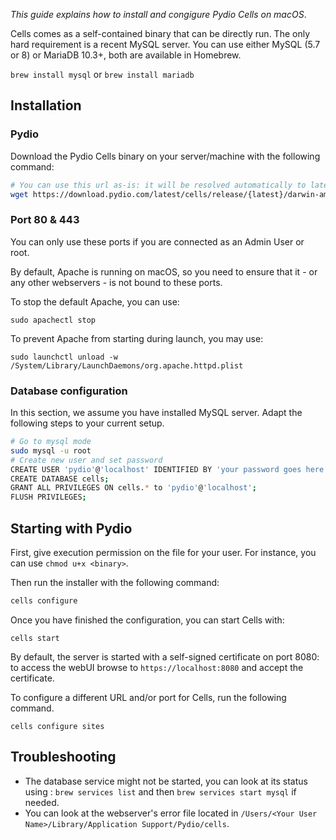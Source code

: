 _This guide explains how to install and congigure Pydio Cells on macOS_.

Cells comes as a self-contained binary that can be directly run. The only hard requirement is a recent MySQL server. You can use either MySQL (5.7 or 8) or MariaDB 10.3+, both are available in Homebrew.

`brew install mysql` or `brew install mariadb`

## Installation

### Pydio

Download the Pydio Cells binary on your server/machine with the following command:

```sh
# You can use this url as-is: it will be resolved automatically to latest version
wget https://download.pydio.com/latest/cells/release/{latest}/darwin-amd64/cells
```

### Port 80 & 443

You can only use these ports if you are connected as an Admin User or root.

By default, Apache is running on macOS, so you need to ensure that it - or any other webservers - is not bound to these ports.

To stop the default Apache, you can use:

```sudo apachectl stop```

To prevent Apache from starting during launch, you may use:

```sudo launchctl unload -w /System/Library/LaunchDaemons/org.apache.httpd.plist```

### Database configuration

In this section, we assume you have installed MySQL server. Adapt the following steps to your current setup.

```sh
# Go to mysql mode
sudo mysql -u root
# Create new user and set password
CREATE USER 'pydio'@'localhost' IDENTIFIED BY 'your password goes here';
CREATE DATABASE cells;
GRANT ALL PRIVILEGES ON cells.* to 'pydio'@'localhost';
FLUSH PRIVILEGES;
```

## Starting with Pydio

First, give execution permission on the file for your user. For instance, you can use `chmod u+x <binary>`.

Then run the installer with the following command:

```sh
cells configure
```

Once you have finished the configuration, you can start Cells with:

```
cells start
```

By default, the server is started with a self-signed certificate on port 8080: to access the webUI browse to `https://localhost:8080` and accept the certificate.


To configure a different URL and/or port for Cells, run the following command.

```
cells configure sites
```

## Troubleshooting

- The database service might not be started, you can look at its status using : `brew services list` and then `brew services start mysql` if needed.
- You can look at the webserver's error file located in `/Users/<Your User Name>/Library/Application Support/Pydio/cells`.

